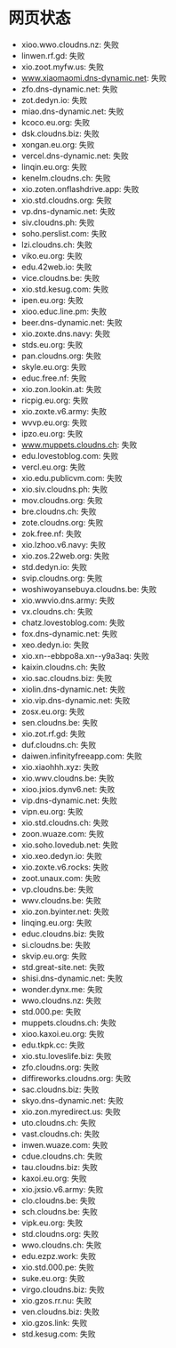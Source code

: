 # 网页状态
- xioo.wwo.cloudns.nz: 失败
- linwen.rf.gd: 失败
- xio.zoot.myfw.us: 失败
- www.xiaomaomi.dns-dynamic.net: 失败
- zfo.dns-dynamic.net: 失败
- zot.dedyn.io: 失败
- miao.dns-dynamic.net: 失败
- kcoco.eu.org: 失败
- dsk.cloudns.biz: 失败
- xongan.eu.org: 失败
- vercel.dns-dynamic.net: 失败
- linqin.eu.org: 失败
- kenelm.cloudns.ch: 失败
- xio.zoten.onflashdrive.app: 失败
- xio.std.cloudns.org: 失败
- vp.dns-dynamic.net: 失败
- siv.cloudns.ph: 失败
- soho.perslist.com: 失败
- lzi.cloudns.ch: 失败
- viko.eu.org: 失败
- edu.42web.io: 失败
- vice.cloudns.be: 失败
- xio.std.kesug.com: 失败
- ipen.eu.org: 失败
- xioo.educ.line.pm: 失败
- beer.dns-dynamic.net: 失败
- xio.zoxte.dns.navy: 失败
- stds.eu.org: 失败
- pan.cloudns.org: 失败
- skyle.eu.org: 失败
- educ.free.nf: 失败
- xio.zon.lookin.at: 失败
- ricpig.eu.org: 失败
- xio.zoxte.v6.army: 失败
- wvvp.eu.org: 失败
- ipzo.eu.org: 失败
- www.muppets.cloudns.ch: 失败
- edu.lovestoblog.com: 失败
- vercl.eu.org: 失败
- xio.edu.publicvm.com: 失败
- xio.siv.cloudns.ph: 失败
- mov.cloudns.org: 失败
- bre.cloudns.ch: 失败
- zote.cloudns.org: 失败
- zok.free.nf: 失败
- xio.lzhoo.v6.navy: 失败
- xio.zos.22web.org: 失败
- std.dedyn.io: 失败
- svip.cloudns.org: 失败
- woshiwoyansebuya.cloudns.be: 失败
- xio.wwvio.dns.army: 失败
- vx.cloudns.ch: 失败
- chatz.lovestoblog.com: 失败
- fox.dns-dynamic.net: 失败
- xeo.dedyn.io: 失败
- xio.xn--ebbpo8a.xn--y9a3aq: 失败
- kaixin.cloudns.ch: 失败
- xio.sac.cloudns.biz: 失败
- xiolin.dns-dynamic.net: 失败
- xio.vip.dns-dynamic.net: 失败
- zosx.eu.org: 失败
- sen.cloudns.be: 失败
- xio.zot.rf.gd: 失败
- duf.cloudns.ch: 失败
- daiwen.infinityfreeapp.com: 失败
- xio.xiaohhh.xyz: 失败
- xio.wwv.cloudns.be: 失败
- xioo.jxios.dynv6.net: 失败
- vip.dns-dynamic.net: 失败
- vipn.eu.org: 失败
- xio.std.cloudns.ch: 失败
- zoon.wuaze.com: 失败
- xio.soho.lovedub.net: 失败
- xio.xeo.dedyn.io: 失败
- xio.zoxte.v6.rocks: 失败
- zoot.unaux.com: 失败
- vp.cloudns.be: 失败
- wwv.cloudns.be: 失败
- xio.zon.byinter.net: 失败
- linqing.eu.org: 失败
- educ.cloudns.biz: 失败
- si.cloudns.be: 失败
- skvip.eu.org: 失败
- std.great-site.net: 失败
- shisi.dns-dynamic.net: 失败
- wonder.dynx.me: 失败
- wwo.cloudns.nz: 失败
- std.000.pe: 失败
- muppets.cloudns.ch: 失败
- xioo.kaxoi.eu.org: 失败
- edu.tkpk.cc: 失败
- xio.stu.loveslife.biz: 失败
- zfo.cloudns.org: 失败
- diffireworks.cloudns.org: 失败
- sac.cloudns.biz: 失败
- skyo.dns-dynamic.net: 失败
- xio.zon.myredirect.us: 失败
- uto.cloudns.ch: 失败
- vast.cloudns.ch: 失败
- inwen.wuaze.com: 失败
- cdue.cloudns.ch: 失败
- tau.cloudns.biz: 失败
- kaxoi.eu.org: 失败
- xio.jxsio.v6.army: 失败
- clo.cloudns.be: 失败
- sch.cloudns.be: 失败
- vipk.eu.org: 失败
- std.cloudns.org: 失败
- wwo.cloudns.ch: 失败
- edu.ezpz.work: 失败
- xio.std.000.pe: 失败
- suke.eu.org: 失败
- virgo.cloudns.biz: 失败
- xio.gzos.rr.nu: 失败
- ven.cloudns.biz: 失败
- xio.gzos.link: 失败
- std.kesug.com: 失败

